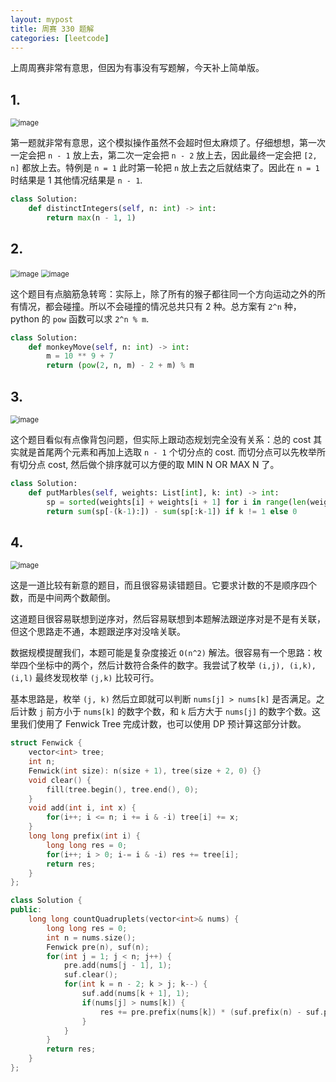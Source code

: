```yaml
---
layout: mypost
title: 周赛 330 题解
categories: [leetcode]
---
```


上周周赛非常有意思，但因为有事没有写题解，今天补上简单版。

## 1.

<img src="../../posts/2023-leetcode/lc-wk-330-p1.png" alt="image" style="zoom:80%;" />

第一题就非常有意思，这个模拟操作虽然不会超时但太麻烦了。仔细想想，第一次一定会把 `n - 1` 放上去，第二次一定会把 `n - 2` 放上去，因此最终一定会把 `[2, n]` 都放上去。特例是 `n = 1` 此时第一轮把 `n` 放上去之后就结束了。因此在 `n = 1` 时结果是 1 其他情况结果是 `n - 1`.

```py
class Solution:
    def distinctIntegers(self, n: int) -> int:
        return max(n - 1, 1)
```

## 2.

<img src="../../posts/2023-leetcode/lc-wk-330-p2-1.png" alt="image" style="zoom:80%;" />
<img src="../../posts/2023-leetcode/lc-wk-330-p2-2.png" alt="image" style="zoom:80%;" />

这个题目有点脑筋急转弯：实际上，除了所有的猴子都往同一个方向运动之外的所有情况，都会碰撞。所以不会碰撞的情况总共只有 2 种。总方案有 `2^n` 种，python 的 `pow` 函数可以求 `2^n % m`.

```py
class Solution:
    def monkeyMove(self, n: int) -> int:
        m = 10 ** 9 + 7
        return (pow(2, n, m) - 2 + m) % m
```

## 3. 

<img src="../../posts/2023-leetcode/lc-wk-330-p3.png" alt="image" style="zoom:80%;" />

这个题目看似有点像背包问题，但实际上跟动态规划完全没有关系：总的 cost 其实就是首尾两个元素和再加上选取 `n - 1` 个切分点的 cost. 而切分点可以先枚举所有切分点 cost, 然后做个排序就可以方便的取 MIN N OR MAX N 了。

```py
class Solution:
    def putMarbles(self, weights: List[int], k: int) -> int:
        sp = sorted(weights[i] + weights[i + 1] for i in range(len(weights) - 1))
        return sum(sp[-(k-1):]) - sum(sp[:k-1]) if k != 1 else 0
```

## 4. 

<img src="../../posts/2023-leetcode/lc-wk-330-p4.png" alt="image" style="zoom:80%;" />

这是一道比较有新意的题目，而且很容易读错题目。它要求计数的不是顺序四个数，而是中间两个数颠倒。

这道题目很容易联想到逆序对，然后容易联想到本题解法跟逆序对是不是有关联，但这个思路走不通，本题跟逆序对没啥关联。

数据规模提醒我们，本题可能是复杂度接近 `O(n^2)` 解法。很容易有一个思路：枚举四个坐标中的两个，然后计数符合条件的数字。我尝试了枚举 `(i,j), (i,k), (i,l)` 最终发现枚举 `(j,k)` 比较可行。

基本思路是，枚举 `(j, k)` 然后立即就可以判断 `nums[j] > nums[k]` 是否满足。之后计数 `j` 前方小于 `nums[k]` 的数字个数，和 `k` 后方大于 `nums[j]` 的数字个数。这里我们使用了 Fenwick Tree 完成计数，也可以使用 DP 预计算这部分计数。

```cpp
struct Fenwick {
    vector<int> tree;
    int n;
    Fenwick(int size): n(size + 1), tree(size + 2, 0) {}
    void clear() {
        fill(tree.begin(), tree.end(), 0);
    }
    void add(int i, int x) {
        for(i++; i <= n; i += i & -i) tree[i] += x;
    }
    long long prefix(int i) {
        long long res = 0;
        for(i++; i > 0; i-= i & -i) res += tree[i];
        return res;
    }
};

class Solution {
public:
    long long countQuadruplets(vector<int>& nums) {
        long long res = 0;
        int n = nums.size();
        Fenwick pre(n), suf(n);
        for(int j = 1; j < n; j++) {
            pre.add(nums[j - 1], 1);
            suf.clear();
            for(int k = n - 2; k > j; k--) {
                suf.add(nums[k + 1], 1);
                if(nums[j] > nums[k]) {
                    res += pre.prefix(nums[k]) * (suf.prefix(n) - suf.prefix(nums[j]));
                }
            }
        }
        return res;
    }
};
```
